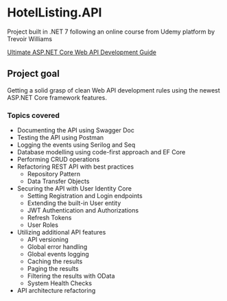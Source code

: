 # HotelListing.API
Project built in .NET 7 following an online course from Udemy platform by Trevoir Williams

[Ultimate ASP.NET Core Web API Development Guide](https://www.udemy.com/course/ultimate-aspnet-5-web-api-development-guide/)

## Project goal
Getting a solid grasp of clean Web API development rules using the newest ASP.NET Core framework features.

### Topics covered
- Documenting the API using Swagger Doc
- Testing the API using Postman
- Logging the events using Serilog and Seq
- Database modelling using code-first approach and EF Core
- Performing CRUD operations
- Refactoring REST API with best practices
  - Repository Pattern
  - Data Transfer Objects
- Securing the API with User Identity Core
  - Setting Registration and Login endpoints
  - Extending the built-in User entity
  - JWT Authentication and Authorizations
  - Refresh Tokens
  - User Roles
- Utilizing additional API features
  - API versioning
  - Global error handling
  - Global events logging
  - Caching the results
  - Paging the results
  - Filtering the results with OData
  - System Health Checks
- API architecture refactoring

